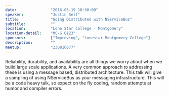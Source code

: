 ```yaml
---
date:               "2016-05-19 18:30:00"
speaker:            "Justin Self"
title:              "Going Distributed with NServiceBus"
subtitle:           ""
location:           "Lone Star College - Montgomery"
location-detail:    "MC-G G123"
sponsors:           ["Improving", "Lonestar Montgomery College"]
description:        ""
meetup:             "230816677"
---
```

 Reliability, durability, and availability are all things we worry about when
we build large scale applications. A very common approach to addressing these
is using a message based, distributed architecture. This talk will give a
sampling of using NServiceBus as your messaging infrastructure. This will be a
code heavy talk, so expect on the fly coding, random attempts at humor and compiler errors.